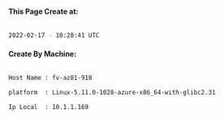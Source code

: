 
   
#### This Page Create at:

```bash

2022-02-17 - 10:28:41 UTC

```

#### Create By Machine:

```bash

Host Name : fv-az81-918

platform  : Linux-5.11.0-1028-azure-x86_64-with-glibc2.31

Ip Local  : 10.1.1.169

```

